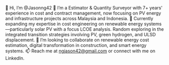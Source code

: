👋 Hi, I’m @Jasonng42
👀 I’m a Estimator & Quantity Surveyor with 7+ years' experience in cost and contract management, now focusing on PV energy and infrastructure projects across Malaysia and Indonesia.
🌱 Currently expanding my expertise in cost engineering on renewable energy systems—particularly solar PV with a focus LCOE analysis. Random exploring in the integrated transition strategies involving PV, green hydrogen, and ULSD displacement.
💞️ I’m looking to collaborate on renewable energy cost estimation, digital transformation in construction, and smart energy systems.
📫 Reach me at ngjason42@gmail.com or connect with me on LinkedIn.

<!---
Jasonng42/Jasonng42 is a ✨ special ✨ repository because its `README.md` (this file) appears on your GitHub profile.
You can click the Preview link to take a look at your changes.
--->
